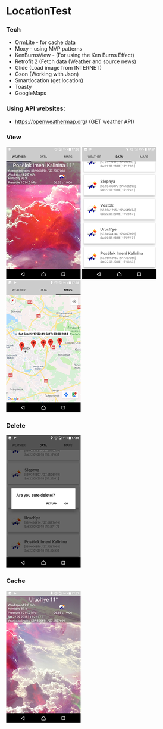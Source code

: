 # LocationTest
### Tech
* OrmLite - for cache data
* Moxy - using MVP patterns
* KenBurnsView - (For using the Ken Burns Effect)
* Retrofit 2 (Fetch data (Weather and source news)
* Glide (Load image from INTERNET)
* Gson (Working with Json)
* Smartlocation (get location)
* Toasty 
* GoogleMaps

### Using API websites:
* https://openweathermap.org/ (GET weather API)

### View
![Image alt](https://github.com/snuyp/LocationTest/blob/master/Screenshot_20180922-175700.png) 
![Image alt](https://github.com/snuyp/LocationTest/blob/master/Screenshot_20180922-175730.png)
![Image alt](https://github.com/snuyp/LocationTest/blob/master/Screenshot_20180922-175801.png)
### Delete
![Image alt](https://github.com/snuyp/LocationTest/blob/master/Screenshot_20180922-175812.png)
### Cache
![Image alt](https://github.com/snuyp/LocationTest/blob/master/Screenshot_20180922-175750.png)
